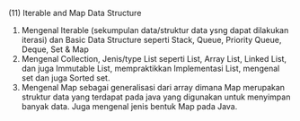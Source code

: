 (11) Iterable and Map Data Structure

1. Mengenal Iterable (sekumpulan data/struktur data ysng dapat dilakukan iterasi) dan Basic Data Structure seperti Stack, Queue, Priority Queue, Deque, Set & Map
2. Mengenal Collection, Jenis/type List seperti List, Array List, Linked List, dan juga Immutable List, mempraktikkan Implementasi List, mengenal set dan juga Sorted set.
3. Mengenal Map sebagai generalisasi dari array dimana Map merupakan struktur data yang terdapat pada java yang digunakan untuk menyimpan banyak data. Juga mengenal jenis bentuk Map pada Java.